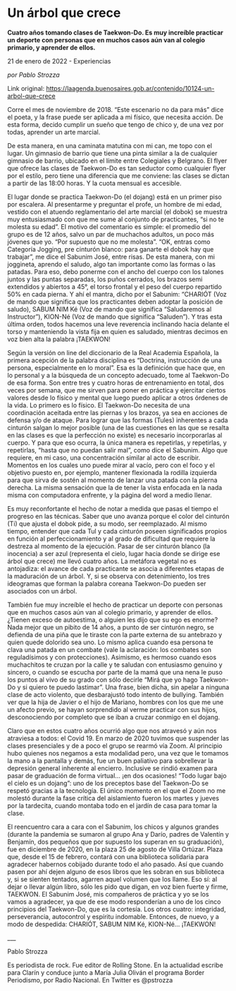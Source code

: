 # Un árbol que crece

**Cuatro años tomando clases de Taekwon-Do. Es muy increíble practicar un deporte con personas que en muchos casos aún van al colegio primario, y aprender de ellos.**

21 de enero de 2022 - Experiencias

_por Pablo Strozza_

Link original: https://laagenda.buenosaires.gob.ar/contenido/10124-un-arbol-que-crece



Corre el mes de noviembre de 2018. “Este escenario no da para más” dice el poeta, y la frase puede ser aplicada a mi físico, que necesita acción. De esta forma, decido cumplir un sueño que tengo de chico y, de una vez por todas, aprender un arte marcial.




De esta manera, en una caminata matutina con mi can, me topo con el lugar. Un gimnasio de barrio que tiene una pinta similar a la de cualquier gimnasio de barrio, ubicado en el límite entre Colegiales y Belgrano. El flyer que ofrece las clases de Taekwon-Do es tan seductor como cualquier flyer por el estilo, pero tiene una diferencia que me conviene: las clases se dictan a partir de las 18:00 horas. Y la cuota mensual es accesible.




El lugar donde se practica Taekwon-Do (el dojang) está en un primer piso por escalera. Al presentarme y preguntar el profe, un hombre de mi edad, vestido con el atuendo reglamentario del arte marcial (el dobok) se muestra muy entusiasmado con que me sume al conjunto de practicantes, “si no te molesta su edad”. El motivo del comentario es simple: el promedio del grupo es de 12 años, salvo un par de muchachos adultos, un poco más jóvenes que yo. “Por supuesto que no me molesta”. “OK, entras como Categoría Jogging, pre cinturón blanco: para ganarte el dobok hay que trabajar”, me dice el Sabunim José, entre risas. De esta manera, con mi joggineta, aprendo el saludo, algo tan importante como las formas o las patadas. Para eso, debo ponerme con el ancho del cuerpo con los talones juntos y las puntas separadas, los puños cerrados, los brazos semi extendidos y abiertos a 45°, el torso frontal y el peso del cuerpo repartido 50% en cada pierna. Y ahí el mantra, dicho por el Sabunim: “CHARIÓT (Voz de mando que significa que los practicantes deben adoptar la posición de saludo), SABUM NIM Ké (Voz de mando que significa “Saludaremos al Instructor”), KION-Né (Voz de mando que significa “Saluden”). Y tras esta última orden, todos hacemos una leve reverencia inclinando hacia delante el torso y manteniendo la vista fija en quien es saludado, mientras decimos en voz bien alta la palabra ¡TAEKWON!




Según la versión on line del diccionario de la Real Academia Española, la primera acepción de la palabra disciplina es “Doctrina, instrucción de una persona, especialmente en lo moral”. Esa es la definición que hace que, en lo personal y a la búsqueda de un concepto adecuado, tome al Taekwon-Do de esa forma. Son entre tres y cuatro horas de entrenamiento en total, dos veces por semana, que me sirven para poner en práctica y ejercitar ciertos valores desde lo físico y mental que luego puedo aplicar a otros órdenes de la vida. Lo primero es lo físico. El Taekwon-Do necesita de una coordinación aceitada entre las piernas y los brazos, ya sea en acciones de defensa y/o de ataque. Para lograr que las formas (Tules) inherentes a cada cinturón salgan lo mejor posible (una de las cuestiones en las que se resalta en las clases es que la perfección no existe) es necesario incorporarlas al cuerpo. Y para que eso ocurra, la única manera es repetirlas, y repetirlas, y repetirlas, “hasta que no puedan salir mal”, como dice el Sabunim. Algo que requiere, en mi caso, una concentración similar al acto de escribir. Momentos en los cuales uno puede mirar al vacío, pero con el foco y el objetivo puesto en, por ejemplo, mantener flexionada la rodilla izquierda para que sirva de sostén al momento de lanzar una patada con la pierna derecha. La misma sensación que la de tener la vista enfocada en la nada misma con computadora enfrente, y la página del word a medio llenar.




Es muy reconfortante el hecho de notar a medida que pasas el tiempo el progreso en las técnicas. Saber que uno avanza porque el color del cinturón (Ti) que ajusta el dobok pide, a su modo, ser reemplazado. Al mismo tiempo, entender que cada Tul y cada cinturón poseen significados propios en función al perfeccionamiento y al grado de dificultad que requiere la destreza al momento de la ejecución. Pasar de ser cinturón blanco (la inocencia) a ser azul (representa el cielo, lugar hacia donde se dirige ese árbol que crece) me llevó cuatro años. La metáfora vegetal no es antojadiza: el avance de cada practicante se asocia a diferentes etapas de la maduración de un árbol. Y, si se observa con detenimiento, los tres ideogramas que forman la palabra coreana Taekwon-Do pueden ser asociados con un árbol.




También fue muy increíble el hecho de practicar un deporte con personas que en muchos casos aún van al colegio primario, y aprender de ellos. ¿Tienen exceso de autoestima, o alguien les dijo que su ego es enorme? Nada mejor que un pibito de 14 años, a punto de ser cinturón negro, se defienda de una piña que le tiraste con la parte externa de su antebrazo y quien quede dolorido sea uno. Lo mismo aplica cuando esa persona te clava una patada en un combate (vale la aclaración: los combates son reguladísimos y con protecciones). Asimismo, es hermoso cuando esos muchachitos te cruzan por la calle y te saludan con entusiasmo genuino y sincero, o cuando se escucha por parte de la mamá que una nena le puso los puntos al vivo de su grado con sólo decirle “Mirá que yo hago Taekwon-Do y si quiero te puedo lastimar”. Una frase, bien dicha, sin apelar a ninguna clase de acto violento, que desbarajustó todo intento de bullying. También ver que la hija de Javier o el hijo de Mariano, hombres con los que me une un afecto previo, se hayan sorprendido al verme practicar con sus hijos, desconociendo por completo que se iban a cruzar conmigo en el dojang.




Claro que en estos cuatro años ocurrió algo que nos atravesó y aún nos atraviesa a todos: el Covid 19. En marzo de 2020 tuvimos que suspender las clases presenciales y de a poco el grupo se rearmó vía Zoom. Al principio hubo quienes nos negamos a esta modalidad pero, una vez que le tomamos la mano a la pantalla y demás, fue un buen paliativo para sobrellevar la depresión general inherente al encierro. Inclusive se rindió examen para pasar de graduación de forma virtual… ¡en dos ocasiones! “Todo lugar bajo el cielo es un dojang”: uno de los preceptos base del Taekwon-Do se respetó gracias a la tecnología. El único momento en el que el Zoom no me molestó durante la fase crítica del aislamiento fueron los martes y jueves por la tardecita, cuando montaba todo en el jardín de casa para tomar la clase.




El reencuentro cara a cara con el Sabunim, los chicos y algunos grandes (durante la pandemia se sumaron al grupo Ana y Darío, padres de Valentín y Benjamín, dos pequeños que por supuesto los superan en su graduación), fue en diciembre de 2020, en la plaza 25 de agosto de Villa Ortúzar. Plaza que, desde el 15 de febrero, contará con una biblioteca solidaria para agradecer habernos cobijado durante todo el año pasado. Así que cuando pasen por ahí dejen alguno de esos libros que les sobran en sus biblioteca y, si se sienten tentados, agarren aquel volumen que los llame. Eso sí: al dejar o llevar algún libro, sólo les pido que digan, en voz bien fuerte y firme, TAEKWON. El Sabunim José, mis compañeros de práctica y yo se los vamos a agradecer, ya que de ese modo responderían a uno de los cinco principios del Taekwon-Do, que es la cortesía. Los otros cuatro: integridad, perseverancia, autocontrol y espíritu indomable. Entonces, de nuevo, y a modo de despedida: CHARIÓT, SABUM NIM Ké, KION-Né… ¡TAEKWON!




\_\_\_




Pablo Strozza




Es periodista de rock. Fue editor de Rolling Stone. En la actualidad escribe para Clarín y conduce junto a María Julia Oliván el programa Border Periodismo, por Radio Nacional. En Twitter es @pstrozza



